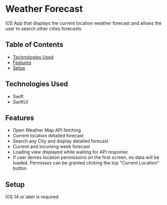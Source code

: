 # Weather Forecast

iOS App that displays the current location weather forecast and allows the user to search other cities forecasts

## Table of Contents
* [Technologies Used](#technologies-used)
* [Features](#features)
* [Setup](#setup)


## Technologies Used
- Swift
- SwiftUI


## Features
- Open Weather Map API fetching 
- Current location detailed forecast
- Search any City and display detailed forecast
- Current and incoming week forecast
- Loading view displayed while waiting for API response
- If user denies location permissions on the first screen, no data will be loaded. Permisses can be granted clicking the top "Current Location" button


## Setup
iOS 14 or later is required
